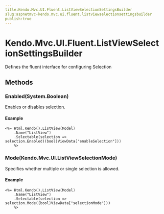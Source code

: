 ```yaml
---
title:Kendo.Mvc.UI.Fluent.ListViewSelectionSettingsBuilder
slug:aspnetmvc-kendo.mvc.ui.fluent.listviewselectionsettingsbuilder
publish:true
---
```


# Kendo.Mvc.UI.Fluent.ListViewSelectionSettingsBuilder

Defines the fluent interface for configuring Selection

## Methods

### Enabled(System.Boolean)
Enables or disables selection.

#### Example
    <%= Html.Kendo().ListView(Model)
        .Name("ListView")
        .Selectable(selection => selection.Enabled((bool)ViewData["enableSelection"]))
        %>

### Mode(Kendo.Mvc.UI.ListViewSelectionMode)
Specifies whether multiple or single selection is allowed.

#### Example
    <%= Html.Kendo().ListView(Model)
        .Name("ListView")
        .Selectable(selection => selection.Mode((bool)ViewData["selectionMode"]))
        %>